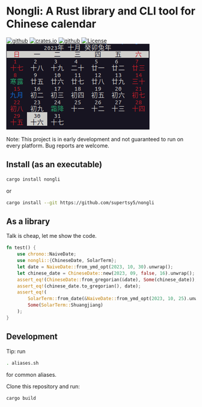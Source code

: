 # Nongli: A Rust library and CLI tool for Chinese calendar
[![github](https://img.shields.io/badge/GitHub-supertsy5/nongli-blue?logo=github)](https://github.com/supertsy5/nongli)
[![crates.io](https://img.shields.io/crates/v/nongli?logo=rust)](https://crates.io/crates/nongli)
[![github](https://img.shields.io/badge/docs.rs-nongli-green?logo=rust)](https://docs.rs/nongli)
[![License](https://img.shields.io/crates/l/nongli?logo=rust)](https://github.com/supertsy5/nongli/blob/main/LICENSE)
![Preview](./preview.png)

Note: This project is in early development and not guaranteed to run on every platform.
Bug reports are welcome.
## Install (as an executable)
```sh
cargo install nongli
```
or
```sh
cargo install --git https://github.com/supertsy5/nongli
```
## As a library
Talk is cheap, let me show the code.
```rust
fn test() {
    use chrono::NaiveDate;
    use nongli::{ChineseDate, SolarTerm};
    let date = NaiveDate::from_ymd_opt(2023, 10, 30).unwrap();
    let chinese_date = ChineseDate::new(2023, 09, false, 16).unwrap();
    assert_eq!(ChineseDate::from_gregorian(&date), Some(chinese_date));
    assert_eq!(chinese_date.to_gregorian(), date);
    assert_eq!(
        SolarTerm::from_date(&NaiveDate::from_ymd_opt(2023, 10, 25).unwrap()),
        Some(SolarTerm::Shuangjiang)
    );
}
```

## Development
Tip: run
```sh
. aliases.sh
```
for common aliases.

Clone this repository and run:
```sh
cargo build
```